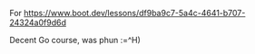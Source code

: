 For https://www.boot.dev/lessons/df9ba9c7-5a4c-4641-b707-24324a0f9d6d


Decent Go course, was phun :=^H)
